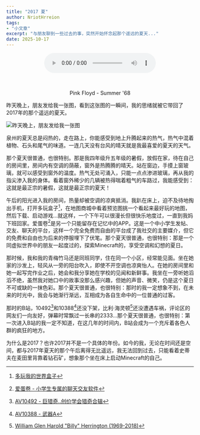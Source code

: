 ```yaml
---
title: "2017 夏"
author: NriotHrreion
tags:
- "小文章"
excerpt: "与朋友聊到一些过去的事，突然开始怀念起那个遥远的夏天..."
date: 2025-10-17
---
```


<div align="center">

<audio src="/static/media/summer-68.mp3" controls></audio>

<br>

<span class="text-muted-foreground">Pink Floyd - Summer '68</span>

</div>

昨天晚上，朋友发给我一张图，看到这张图的一瞬间，我的思绪就被它带回了2017年的那个遥远的夏天。

![昨天晚上，朋友发给我一张图](/static/blog/summer17-1.png)

泉州的夏天总是闷热的，走在路上，你能感受到地上升腾起来的热气，热气中混着植物、石头和尾气的味道。一连几天没有台风的晴天就是我最喜爱的夏天的天气。

那个夏天很普通，也很特别。那是我四年级升五年级的暑假，放假在家，待在自己的房间里，房间内有空调的荫蔽，窗外是热腾腾的晴天。站在窗边，手摸上窗玻璃，就可以感受到窗外的温度。热气无处可涌入，只能一点点渗进玻璃，再从我的指尖渗入我的身体。看着窗外稀少的几辆被热得喘着粗气的车路过，我能感受到：这就是最正宗的暑假，这就是最正宗的夏天！

午后的阳光进入我的房间，热量却被空调的凉爽抵消。我趴在床上，迫不及待地掏出手机，打开多玩盒子[^1]，在地图商城中看着预览图挑一个看起来最好玩的地图，然后下载、启动游戏...就这样，一个下午可以很漫长但很快乐地度过，一直到我妈下班回家。爱蛋卷[^2]是另一个只能留存在记忆中的APP。这是一个中小学生发帖、交友、聊天的平台，这样一个完全免费而自由的平台成了我社交的主要媒介，但它的免费和自由也为后来的停服埋下了伏笔。那个夏天很普通，也很特别：那是一个同虚拟世界中的朋友一起度过的，探索Minecraft的，享受空调和幻想的夏日。

那时候，我和我的青梅竹马还是同班同学，住在同一个小区，经常能见面。坐在她家的沙发上，轻风从一旁的阳台吹入，即使不开空调也凉爽怡人。在她的房间里和她一起写完作业之后，她会和我分享她在学校的见闻和新鲜事。我坐在一旁听她滔滔不绝，虽然我对她口中的故事没那么感兴趣，但她的声音、微笑，仍是这个夏日不可或缺的一抹色彩。那个夏天很普通，也很特别：那时的我一定想象不到，在未来的时光中，我会与她渐行渐远，互相成为各自生命中的一位普通的过客。

那时的B站，10492[^3]和10388[^4]还没下架，比利·海灵顿[^5]还没遭遇车祸，评论区的网友们一向友好，弹幕时常飘过一长串的2333...那个夏天很普通，也很特别：第一次进入B站的我一定不知道，在这几年的时间内，B站会成为一个充斥着各色人群的疯狂的地方。

为什么是2017？也许2017并不是一个具体的年份。如今的我，无论在时间还是空间，都与2017年夏天的那个午后离得无比遥远，我无法回到过去，只能看着史蒂夫在麦田里背靠着钻石矿，想象那个坐在床上启动Minecraft的自己。

[^1]: [多玩我的世界盒子](https://baike.baidu.com/item/%E6%88%91%E7%9A%84%E4%B8%96%E7%95%8C%E7%9B%92%E5%AD%90/18280876)
[^2]: [爱蛋卷 - 小学生专属的聊天交友软件](https://shouyou.3dmgame.com/android/24123.html)
[^3]: [AV10492 - 巨猎奇..创价学会猎奇合辑](https://airmoto.fandom.com/zh/wiki/AV10492)
[^4]: [AV10388 - 武器A](https://airmoto.fandom.com/zh/wiki/AV10388)
[^5]: [William Glen Harold "Billy" Herrington (1969-2018)](https://zh.wikipedia.org/wiki/%E6%AF%94%E5%88%A9%C2%B7%E6%B5%B7%E7%81%B5%E9%A1%BF)
